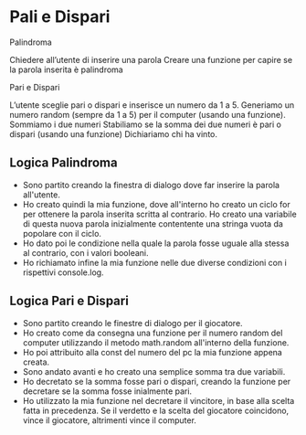 Pali e Dispari
===
Palindroma

Chiedere all’utente di inserire una parola
Creare una funzione per capire se la parola inserita è palindroma

Pari e Dispari

L’utente sceglie pari o dispari e inserisce un numero da 1 a 5.
Generiamo un numero random (sempre da 1 a 5) per il computer (usando una funzione).
Sommiamo i due numeri
Stabiliamo se la somma dei due numeri è pari o dispari (usando una funzione)
Dichiariamo chi ha vinto.
## Logica Palindroma
- Sono partito creando la finestra di dialogo dove far inserire la parola all'utente.
- Ho creato quindi la mia funzione, dove all'interno ho creato un ciclo for per ottenere la parola inserita scritta al contrario. Ho creato una variabile di questa nuova parola inizialmente contentente una stringa vuota da popolare con il ciclo.
- Ho dato poi le condizione nella quale la parola fosse uguale alla stessa al contrario, con i valori booleani.
- Ho richiamato infine la mia funzione nelle due diverse condizioni con i rispettivi console.log.


## Logica Pari e Dispari
- Sono partito creando le finestre di dialogo per il giocatore.
- Ho creato come da consegna una funzione per il numero random del computer utilizzando il metodo math.random all'interno della funzione.
- Ho poi attribuito alla const del numero del pc la mia funzione appena creata.
- Sono andato avanti e ho creato una semplice somma tra due variabili.
- Ho decretato se la somma fosse pari o dispari, creando la funzione per decretare se la somma fosse inialmente pari.
- Ho utilizzato la mia funzione nel decretare il vincitore, in base alla scelta fatta in precedenza. Se il verdetto e la scelta del giocatore coincidono, vince il giocatore, altrimenti vince il computer.